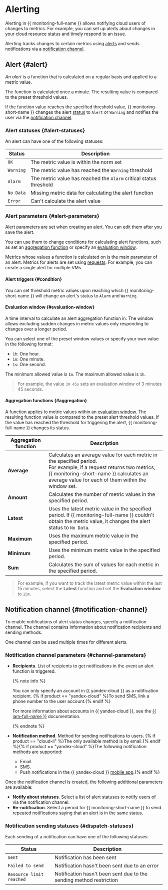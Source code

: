 # Alerting

Alerting in {{ monitoring-full-name }} allows notifying cloud users of changes to metrics. For example, you can set up alerts about changes in your cloud resource status and timely respond to an issue.

Alerting tracks changes to certain metrics using [alerts](#alert) and sends notifications via a [notification channel](#notification-channel).

## Alert {#alert}

_An alert_ is a function that is calculated on a regular basis and applied to a metric value.

The function is calculated once a minute. The resulting value is compared to the preset threshold values.

If the function value reaches the specified threshold value, {{ monitoring-short-name }} changes the alert [status](#alert-statuses) to `Alert` or `Warning` and notifies the user via the [notification channel](#notification-channel).

### Alert statuses {#alert-statuses}

An alert can have one of the following statuses:

| Status | Description |
----- | -----
| `OK` | The metric value is within the norm set |
| `Warning` | The metric value has reached the `Warning` threshold |
| `Alarm` | The metric value has reached the `Alarm` critical status threshold |
| `No Data` | Missing metric data for calculating the alert function |
| `Error` | Can't calculate the alert value |

### Alert parameters {#alert-parameters}

Alert parameters are set when creating an alert. You can edit them after you save the alert.

You can use them to change conditions for calculating alert functions, such as set an [aggregation function](#aggregation) or specify an [evaluation window](#evaluation-window).

Metrics whose values a function is calculated on is the main parameter of an alert. Metrics for alerts are set using [requests](data-model.md#queries). For example, you can create a single alert for multiple VMs.

#### Alert triggers {#condition}

You can set threshold metric values upon reaching which {{ monitoring-short-name }} will change an alert's status to `Alarm` and `Warning`.

#### Evaluation window {#evaluation-window}

A time interval to calculate an alert aggregation function in.
The window allows excluding sudden changes in metric values only responding to changes over a longer period. 

You can select one of the preset window values or specify your own value in the following format: 
* `1h`: One hour.
* `1m`: One minute.
* `1s`: One second.

The minimum allowed value is `1m`.
The maximum allowed value is `1h`.

> For example, the value `3m 45s` sets an evaluation window of 3 minutes 45 seconds.

#### Aggregation functions {#aggregation}

A function applies to metric values within an [evaluation window](#evaluation-window).
The resulting function value is compared to the preset alert threshold values.
If the value has reached the threshold for triggering the alert, {{ monitoring-full-name }} changes its status.

| Aggregation function | Description |
----- | -----
| **Average** | Calculates an average value for each metric in the specified period.<br/>For example, if a request returns two metrics, {{ monitoring-short-name }} calculates an average value for each of them within the window set. |
| **Amount** | Calculates the number of metric values in the specified period. |
| **Latest** | Uses the latest metric value in the specified period. If {{ monitoring-full-name }} couldn't obtain the metric value, it changes the alert status to `No Data`. |
| **Maximum** | Uses the maximum metric value in the specified period. |
| **Minimum** | Uses the minimum metric value in the specified period. |
| **Sum** | Calculates the sum of values for each metric in the specified period. |

> For example, if you want to track the latest metric value within the last 15 minutes, select the **Latest** function and set the **Evaluation window** to `15m`.

## Notification channel {#notification-channel}

To enable notifications of alert status changes, specify a notification channel. The channel contains information about notification recipients and sending methods.

One channel can be used multiple times for different alerts.

### Notification channel parameters {#channel-parameters}

- **Recipients**. List of recipients to get notifications in the event an alert function is triggered.

   {% note info %}

   You can only specify an account in {{ yandex-cloud }} as a notification recipient.
   {% if product == "yandex-cloud" %}To send SMS, link a phone number to the user account.{% endif %}

   For more information about accounts in {{ yandex-cloud }}, see the [{{ iam-full-name }}](../../iam/concepts/index.md#accounts) documentation.

   {% endnote %}

- **Notification method**. Method for sending notifications to users. {% if product == "cloud-il" %}The only available method is by email.{% endif %}{% if product == "yandex-cloud" %}The following notification methods are supported:
   - Email.
   - SMS.
   - Push notifications in the {{ yandex-cloud }} [mobile app](../../overview/mobile-app/index.md).{% endif %}

Once the notification channel is created, the following additional parameters are available:

- **Notify about statuses**. Select a list of alert statuses to notify users of via the notification channel.
- **Re-notification**. Select a period for {{ monitoring-short-name }} to send repeated notifications saying that an alert is in the same status.

### Notification sending statuses {#dispatch-statuses}

Each sending of a notification can have one of the following statuses:

| Status | Description |
----- | -----
| `Sent` | Notification has been sent |
| `Failed to send` | Notification hasn't been sent due to an error |
| `Resource limit reached` | Notification hasn't been sent due to the sending method restriction |
